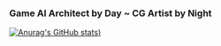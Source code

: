 ### Game AI Architect by Day ~ CG Artist by Night
[![Anurag's GitHub stats](https://github-readme-stats.vercel.app/api?username=zikorano&show_icons=true))](https://github.com/anuraghazra/github-readme-stats)
